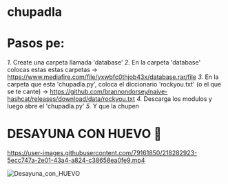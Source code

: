 # chupadla

# Pasos pe:

*1.* Create una carpeta llamada 'database'
*2.* En la carpeta 'database' colocas estas estas carpetas ->  https://www.mediafire.com/file/yxwbfc0thjob43x/database.rar/file
*3.* En la carpeta que esta 'chupadla.py', coloca el diccionario 'rockyou.txt' (o el que se te cante) -> https://github.com/brannondorsey/naive-hashcat/releases/download/data/rockyou.txt
*4.* Descarga los modulos y luego abre el 'chupadla.py'
*5.* Y que la chupen


# DESAYUNA CON HUEVO 🥚

https://user-images.githubusercontent.com/79161850/218282923-5ecc747a-2e01-43a4-a824-c38658ea0fe9.mp4

![Desayuna_con_HUEVO](https://user-images.githubusercontent.com/79161850/218282837-b7b77acc-3974-4fa6-827c-e0f195479ddf.gif)




